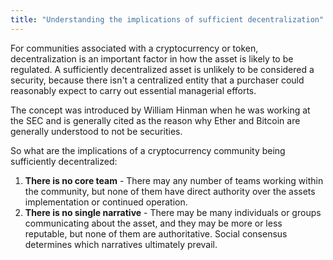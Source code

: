 ```yaml
---
title: "Understanding the implications of sufficient decentralization"
---
```


For communities associated with a cryptocurrency or token, decentralization is an important factor in how the asset is likely to be regulated. A sufficiently decentralized asset is unlikely to be considered a security, because there isn't a centralized entity that a purchaser could reasonably expect to carry out essential managerial efforts. 

The concept was introduced by William Hinman when he was working at the SEC and is generally cited as the reason why Ether and Bitcoin are generally understood to not be securities. 

So what are the implications of a cryptocurrency community being sufficiently decentralized:

1. **There is no core team** - There may any number of teams working within the community, but none of them have direct authority over the assets implementation or continued operation.  
2. **There is no single narrative**  - There may be many individuals or groups communicating about the asset, and they may be more or less reputable, but none of them are authoritative. Social consensus determines which narratives ultimately prevail. 


